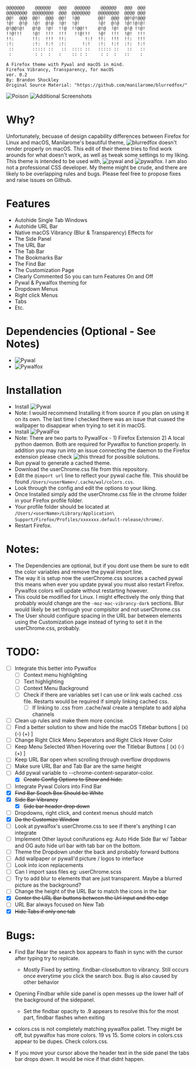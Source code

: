 ```
@@@@@@@    @@@@@@   @@@   @@@@@@    @@@@@@   @@@  @@@
@@@@@@@@  @@@@@@@@  @@@  @@@@@@@   @@@@@@@@  @@@@ @@@
@@!  @@@  @@!  @@@  @@!  !@@       @@!  @@@  @@!@!@@@
!@!  @!@  !@!  @!@  !@!  !@!       !@!  @!@  !@!!@!@!
@!@@!@!   @!@  !@!  !!@  !!@@!!    @!@  !@!  @!@ !!@!
!!@!!!    !@!  !!!  !!!   !!@!!!   !@!  !!!  !@!  !!!
!!:       !!:  !!!  !!:       !:!  !!:  !!!  !!:  !!!
:!:       :!:  !:!  :!:      !:!   :!:  !:!  :!:  !:!
 ::       ::::: ::   ::  :::: ::   ::::: ::   ::   ::
 :         : :  :   :    :: : :     : :  :   ::    :

A Firefox theme with Pywal and macOS in mind. 
Firefox Vibrancy, Transparency, for macOS
ver. 0.2
By: Brandon Shockley
Original Source Material: "https://github.com/manilarome/blurredfox/"
```
![Poison](https://i.imgur.com/0Amq1Y9.png)
![Additional Screenshots](https://imgur.com/a/Sh0vzDS)

# Why? 
Unfortunately, becuase of design capability differences between Firefox for Linux and macOS, 
Manilarome's beautiful theme, ![blurredfox](https://github.com/manilarome/blurredfox) doesn't render properly on macOS. This edit of their theme tries 
to find work arounds for what doesn't work, as well as tweak some settings to my liking. This 
theme is intended to be used with, ![pywal](https://github.com/dylanaraps/pywal) and ![pywalfox](https://github.com/Frewacom/pywalfox). I am also 
not a professional CSS developer. My theme might be crude, and there are likely to be 
overlapping rules and bugs. Please feel free to propose fixes and raise issues on Github. 

# Features
- Autohide Single Tab Windows
- Autohide URL Bar
- Native macOS Vibrancy (Blur & Transparency) Effects for
 - The Side Panel
 - The URL Bar
 - The Tab Bar
 - The Bookmarks Bar
 - The Find Bar
 - The Customization Page
- Clearly Commented So you can turn Features On and Off
- Pywal & Pywalfox theming for 
 - Dropdown Menus 
 - Right click Menus
 - Tabs
 - Etc.

# Dependencies (Optional - See Notes)
- ![Pywal](https://github.com/dylanaraps/pywal)
- ![Pywalfox](https://github.com/Frewacom/pywalfox)

# Installation
- Install ![Pywal](https://github.com/dylanaraps/pywal/wiki/Installation)
 - Note: I would recommend Installing it from source if you plan on using it on its own. The last time I checked there was an issue that cuased the wallpaper to disappear when trying to set it in macOS. 
- Install ![PywalFox](https://github.com/dylanaraps/pywal/wiki/Installation)
 - Note: There are two parts to PywalFox - 1) Firefox Extension 2) A local python daemon. Both are required for Pywalfox to function properly. In addition you may run into an issue connecting the daemon to the Firefox extension please check ![this thread for possible solutions](https://github.com/Frewacom/pywalfox/issues/34).
- Run pywal to generate a cached theme.
- Download the userChrome.css file from this repository. 
- Edit the `@import url` line to reflect your pywal cache file. This should be found `/Users/<userName>/.cache/wal/colors.css`.
- Look through the config and edit the options to your liking. 
- Once Installed simply add the userChrome.css file in the chrome folder in your Firefox profile folder. 
 - Your profile folder should be located at `/Users/<userName>/Library/Application\ Support/Firefox/Profiles/xxxxxxx.default-release/chrome/`.
- Restart Firefox.
  
# Notes: 
  - The Dependencies are optional, but if you dont use them be sure to edit the color variables and remove the pywal import line.
  - The way it is setup now the userChrome.css sources a cached pywal this means when ever you update pywal you must also restart Firefox. Pywalfox colors will update without restarting however. 
  - This could be modified for Linux. I might effectively the only thing that probably would change are the `-moz-mac-vibrancy-dark` sections. Blur would likely be set through your compisitor and not userChrome.css
  - The User should configure spacing in the URL bar between elements using the Customization page instead of tyring to set it in the userChrome.css, probably.

# TODO:
- [ ] Integrate this better into Pywalfox
   -  [ ] Context menu highlighting
   -  [ ] Text highlighting 
   -  [ ] Context Menu Background
   -  [ ] Check if there are variables set I can use or link wals cached .css file. Restarts
            would be required if simply linking cached css. 
        - [ ] If linking to .css from .cache/wal create a template to add alpha channels
-  [ ] Clean up rules and make them more concise. 
-  [ ] Find a better solution to show and hide the macOS Titlebar buttons [ (x) (-) (+) ]
-  [ ] Change Right Click Menu Seperators and Right Click Hover Color
-  [ ] Keep Menu Selected When Hovering over the Titlebar Buttons [ (x) (-) (+) ]
-  [ ] Keep URL Bar open when scrolling through overflow dropdowns
-  [ ] Make sure URL Bar and Tab Bar are the same height
-  [ ] Add pywal variable to --chrome-content-separator-color.
    -  [X] <del>Create Config Options to Show and hide.</del>
-  [ ] Integrate Pywal Colors into Find Bar</del>
-  [X] <del>Find Bar Seach Box Should be White
-  [X] <del>Side Bar Vibrancy</del>
    - [X] <del>Side bar header drop down</del>
-  [ ] Dropdowns, right click, and context menus should match
-  [X] <del>Do the Customize Window</del>
-  [ ] Look at pywalfox's userChrome.css to see if there's anything I can integrate
-  [ ] Implement Other layout conifurations eg: Auto Hide Side Bar w/ Tabbar and OG
        auto hide url bar with tab bar on the bottom. 
-  [ ] Theme the Dropdown under the back and probably forward buttons
-  [ ] Add wallpaper or pywall'd picture / logos to interface
-  [ ] Look into icon replacements
-  [ ] Can I import sass files eg: userChrome.scss 
-  [ ] Try to add blur to elements that are just transparent. Maybe a blurred picture as the background? 
-  [ ] Change the height of the URL Bar to match the icons in the bar
-  [X] <del>Center the URL Bar buttons between the Url input and the edge</del>
-  [ ] URL Bar always focused on New Tab 
-  [X] <del>Hide Tabs if only one tab</del>

# Bugs:
* Find Bar Near the search box appears to flash in sync with the cursor after typing try to 
replcate.
    - Mostly Fixed by setting .findbar-closebutton to vibrancy. Still occurs once everytime 
    you click the search box. Bug is also caused by other behavior

* Opening Findbar while side panel is open messes up the lower half of the background of the
sidepanel.  
    - Set the findbar opacity to .9 appears to resolve this for the most part, findbar flashes
    when exiting

* colors.css is not completely matching pywalfox pallet. They might be off, but pywalfox has 
more colors. 19 vs 15. Some colors in colors.css appear to be dupes. Check colors.css.

* If you move your cursor above the header text in the side panel the tabs bar drops down. It
would be nice if that didnt happen. 

